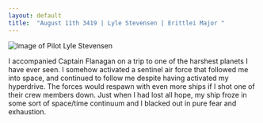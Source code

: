 ```yaml
---
layout: default
title:  "August 11th 3419 | Lyle Stevensen | Erittlei Major "
---
```


![Image of Pilot Lyle Stevensen](https://nms-seventh-fleet.github.io/images/stevensen_3419-08-11_001.jpg)

<p>I accompanied Captain Flanagan on a trip to one of the harshest planets I have ever seen. I somehow activated a sentinel air force that followed me into space, and continued to follow me despite having activated my hyperdrive. The forces would respawn with even more ships if I shot one of their crew members down. Just when I had lost all hope, my ship froze in some sort of space/time continuum and I blacked out in pure fear and exhaustion.</p>

<!--more-->



